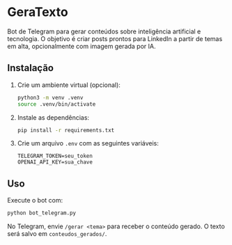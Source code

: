 # GeraTexto

Bot de Telegram para gerar conteúdos sobre inteligência artificial e tecnologia. O objetivo é criar posts prontos para LinkedIn a partir de temas em alta, opcionalmente com imagem gerada por IA.

## Instalação

1. Crie um ambiente virtual (opcional):
   ```bash
   python3 -m venv .venv
   source .venv/bin/activate
   ```
2. Instale as dependências:
   ```bash
   pip install -r requirements.txt
   ```
3. Crie um arquivo `.env` com as seguintes variáveis:
   ```
   TELEGRAM_TOKEN=seu_token
   OPENAI_API_KEY=sua_chave
   ```

## Uso

Execute o bot com:
```bash
python bot_telegram.py
```

No Telegram, envie `/gerar <tema>` para receber o conteúdo gerado. O texto será salvo em `conteudos_gerados/`.

